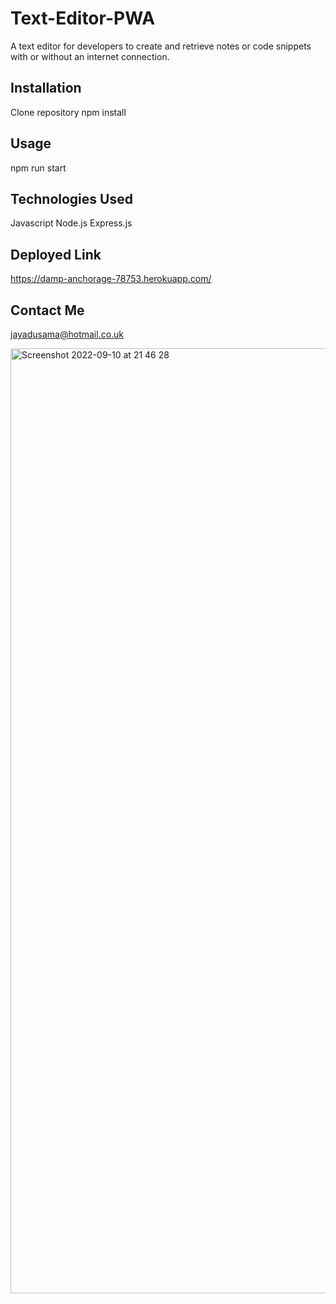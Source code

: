 # Text-Editor-PWA

A text editor for developers to create and retrieve notes or code snippets with or without an internet connection.

## Installation

Clone repository
npm install

## Usage

npm run start

## Technologies Used

Javascript
Node.js
Express.js

## Deployed Link

https://damp-anchorage-78753.herokuapp.com/

## Contact Me

jayadusama@hotmail.co.uk

<img width="1512" alt="Screenshot 2022-09-10 at 21 46 28" src="https://user-images.githubusercontent.com/102623563/189501194-52f52e3a-3c43-4b6a-88de-c2fb77a24ff8.png">

